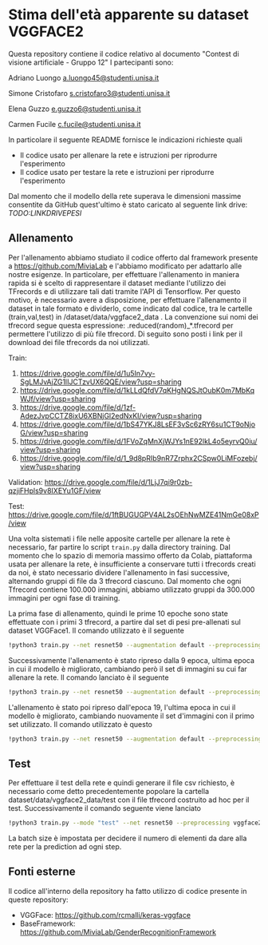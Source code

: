 # Stima dell'età apparente su dataset VGGFACE2

Questa repository contiene il codice relativo al documento "Contest di visione artificiale - Gruppo 12"
I partecipanti sono:

Adriano Luongo  a.luongo45@studenti.unisa.it

Simone Cristofaro s.cristofaro3@studenti.unisa.it

Elena Guzzo e.guzzo6@studenti.unisa.it

Carmen Fucile c.fucile@studenti.unisa.it

In particolare il seguente README fornisce le indicazioni richieste quali

- Il codice usato per allenare la rete e istruzioni per riprodurre l'esperimento
- Il codice usato per testare la rete e istruzioni per riprodurre l'esperimento

Dal momento che il modello della rete superava le dimensioni massime consentite da GitHub quest'ultimo è stato caricato al seguente link drive:
*TODO:LINKDRIVEPESI*

## Allenamento
Per l'allenamento abbiamo studiato il codice offerto dal framework presente a  https://github.com/MiviaLab e l'abbiamo modificato per adattarlo alle nostre esigenze.
In particolare, per effettuare l'allenamento in maniera rapida si è scelto di rappresentare il dataset mediante l'utilizzo dei TFrecords e di utilizzare tali dati tramite l'API di Tensorflow. Per questo motivo, è necessario avere a disposizione, per effettuare l'allenamento il dataset in tale formato e dividerlo, come indicato dal codice, tra le cartelle (train,val,test) in /dataset/data/vggface2_data . La convenzione sui nomi dei tfrecord segue questa espressione: <partition>.reduced(random)_*.tfrecord per permettere l'utilizzo di più file tfrecord.
Di seguito sono posti i link per il download dei file tfrecords da noi utilizzati.

Train:
1) https://drive.google.com/file/d/1u5In7vy-SgLMJvAjZG1lIJCTzvUX6QQE/view?usp=sharing
2) https://drive.google.com/file/d/1kLLdQfdV7qKHgNQSJtOubK0m7MbKqWJf/view?usp=sharing
3) https://drive.google.com/file/d/1zf-AdezJvpCCTZ8ixU6XBNjGl2edNxKI/view?usp=sharing
4) https://drive.google.com/file/d/1bS47YKJ8LsEF3vSc6zRY6su1CT9oNjoG/view?usp=sharing
5) https://drive.google.com/file/d/1FVoZqMnXjWJYs1nE92lkL4o5eyrvQ0iu/view?usp=sharing
6) https://drive.google.com/file/d/1_9d8pRIb9nR7Zrphx2CSpw0LiMFozebj/view?usp=sharing

Validation:
https://drive.google.com/file/d/1LjJ7qi9r0zb-qzjiFHpls9v8IXEYu1GF/view

Test:
https://drive.google.com/file/d/1ftBUGUGPV4AL2sOEhNwMZE41NmGe08xP/view

Una volta sistemati i file nelle apposite cartelle per allenare la rete è necessario, far partire lo script <code>train.py</code> dalla directory training. 
Dal momento che lo spazio di memoria massimo offerto da Colab, piattaforma usata per allenare la rete, è insufficiente a conservare tutti i tfrecords creati da noi, è stato necessario dividere l'allenamento in fasi successive, alternando gruppi di file da 3 tfrecord ciascuno. Dal momento che ogni Tfrecord contiene 100.000 immagini, abbiamo utilizzato gruppi da 300.000 immagini per ogni fase di training.

La prima fase di allenamento, quindi le prime 10 epoche sono state effettuate con i primi 3 tfrecord, a partire dal set di pesi pre-allenati sul dataset VGGFace1. Il comando utilizzato è il seguente 
```bash
!python3 train.py --net resnet50 --augmentation default --preprocessing vggface2 --optimizer adam --pretraining vggface --batch 128 --lr 0.001 --training-epochs 10 --dir "/path/to/save/results"
```
Successivamente l'allenamento è stato ripreso dalla 9 epoca, ultima epoca in cui il modello è migliorato, cambiando però il set di immagini su cui far allenare la rete.
Il comando lanciato è il seguente
```bash
!python3 train.py --net resnet50 --augmentation default --preprocessing vggface2 --optimizer adam --resume True --resumepath 'checkpoint.09.hdf5' --batch 128 --lr 0.001 --training-epochs 20 --dir "/path/to/save/results"
```

L'allenamento è stato poi ripreso dall'epoca 19, l'ultima epoca in cui il modello è migliorato, cambiando nuovamente il set d'immagini con il primo set utilizzato. Il comando utilizzato è questo
```bash
!python3 train.py --net resnet50 --augmentation default --preprocessing vggface2 --optimizer adam --resume True --resumepath 'checkpoint.19.hdf5' --batch 128 --lr 0.0005 --training-epochs 30 --dir "/path/to/save/results"
```

## Test
Per effettuare il test della rete e quindi generare il file csv richiesto, è necessario come detto precedentemente popolare la cartella dataset/data/vggface2_data/test con il file tfrecord costruito ad hoc per il test. 
Successivamente il comando seguente viene lanciato

```bash
!python3 train.py --mode "test" --net resnet50 --preprocessing vggface2  --testweights 'checkpoint.19.hdf5' --batch 128 
```
La batch size è impostata per decidere il numero di elementi da dare alla rete per la prediction ad ogni step. 


## Fonti esterne
Il codice all'interno della repository ha fatto utilizzo di codice presente in queste repository:
* VGGFace: https://github.com/rcmalli/keras-vggface
* BaseFramework: https://github.com/MiviaLab/GenderRecognitionFramework



